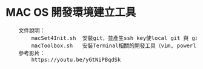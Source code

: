 <h1>MAC OS 開發環境建立工具</h1>
<pre>
	文件說明：
		macSet4Init.sh	安裝git，並產生ssh key使local git 與 github 產生關聯。
		macToolbox.sh	安裝Terminal相關的開發工具（vim, powerline, some vim plugin）
	參考影片：
		https://youtu.be/yGtNiPBqdSk
</pre>
